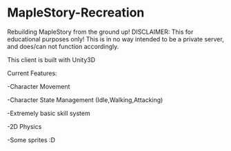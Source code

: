 # MapleStory-Recreation
Rebuilding MapleStory from the ground up!  DISCLAIMER: This for educational purposes only! This is in no way intended to be a private server, and does/can not function accordingly.

This client is built with Unity3D

Current Features:

-Character Movement

-Character State Management (Idle,Walking,Attacking)

-Extremely basic skill system

-2D Physics

-Some sprites :D
